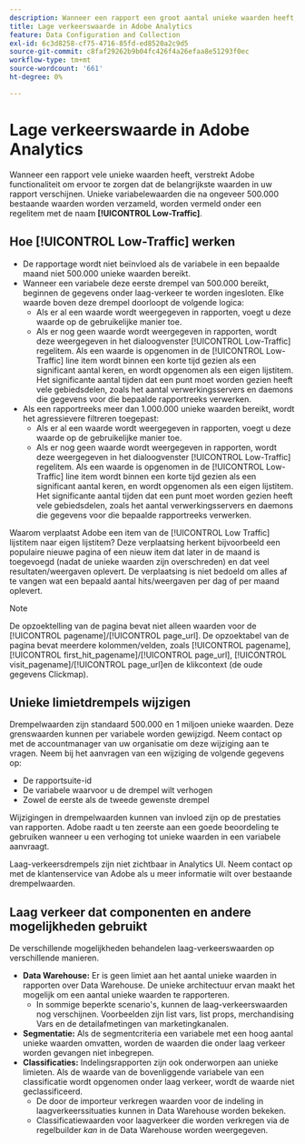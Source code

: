 ```yaml
---
description: Wanneer een rapport een groot aantal unieke waarden heeft, verstrekt Adobe functionaliteit om ervoor te zorgen dat de belangrijkste waarden in uw rapport verschijnen.
title: Lage verkeerswaarde in Adobe Analytics
feature: Data Configuration and Collection
exl-id: 6c3d8258-cf75-4716-85fd-ed8520a2c9d5
source-git-commit: c8faf29262b9b04fc426f4a26efaa8e51293f0ec
workflow-type: tm+mt
source-wordcount: '661'
ht-degree: 0%

---
```


# Lage verkeerswaarde in Adobe Analytics

Wanneer een rapport vele unieke waarden heeft, verstrekt Adobe functionaliteit om ervoor te zorgen dat de belangrijkste waarden in uw rapport verschijnen. Unieke variabelewaarden die na ongeveer 500.000 bestaande waarden worden verzameld, worden vermeld onder een regelitem met de naam **[!UICONTROL Low-Traffic]**.

## Hoe [!UICONTROL Low-Traffic] werken

* De rapportage wordt niet beïnvloed als de variabele in een bepaalde maand niet 500.000 unieke waarden bereikt.
* Wanneer een variabele deze eerste drempel van 500.000 bereikt, beginnen de gegevens onder laag-verkeer te worden ingesloten. Elke waarde boven deze drempel doorloopt de volgende logica:
   * Als er al een waarde wordt weergegeven in rapporten, voegt u deze waarde op de gebruikelijke manier toe.
   * Als er nog geen waarde wordt weergegeven in rapporten, wordt deze weergegeven in het dialoogvenster [!UICONTROL Low-Traffic] regelitem. Als een waarde is opgenomen in de [!UICONTROL Low-Traffic] line item wordt binnen een korte tijd gezien als een significant aantal keren, en wordt opgenomen als een eigen lijstitem. Het significante aantal tijden dat een punt moet worden gezien heeft vele gebiedsdelen, zoals het aantal verwerkingsservers en daemons die gegevens voor die bepaalde rapportreeks verwerken.
* Als een rapportreeks meer dan 1.000.000 unieke waarden bereikt, wordt het agressievere filtreren toegepast:
   * Als er al een waarde wordt weergegeven in rapporten, voegt u deze waarde op de gebruikelijke manier toe.
   * Als er nog geen waarde wordt weergegeven in rapporten, wordt deze weergegeven in het dialoogvenster [!UICONTROL Low-Traffic] regelitem. Als een waarde is opgenomen in de [!UICONTROL Low-Traffic] line item wordt binnen een korte tijd gezien als een significant aantal keren, en wordt opgenomen als een eigen lijstitem. Het significante aantal tijden dat een punt moet worden gezien heeft vele gebiedsdelen, zoals het aantal verwerkingsservers en daemons die gegevens voor die bepaalde rapportreeks verwerken.

Waarom verplaatst Adobe een item van de [!UICONTROL Low Traffic] lijstitem naar eigen lijstitem? Deze verplaatsing herkent bijvoorbeeld een populaire nieuwe pagina of een nieuw item dat later in de maand is toegevoegd (nadat de unieke waarden zijn overschreden) en dat veel resultaten/weergaven oplevert. De verplaatsing is niet bedoeld om alles af te vangen wat een bepaald aantal hits/weergaven per dag of per maand oplevert.

>[!NOTE]
>De opzoektelling van de pagina bevat niet alleen waarden voor de [!UICONTROL pagename]/[!UICONTROL page_url]. De opzoektabel van de pagina bevat meerdere kolommen/velden, zoals [!UICONTROL pagename], [!UICONTROL first_hit_pagename]/[!UICONTROL page_url], [!UICONTROL visit_pagename]/[!UICONTROL page_url]en de klikcontext (de oude gegevens Clickmap).

## Unieke limietdrempels wijzigen

Drempelwaarden zijn standaard 500.000 en 1 miljoen unieke waarden. Deze grenswaarden kunnen per variabele worden gewijzigd. Neem contact op met de accountmanager van uw organisatie om deze wijziging aan te vragen. Neem bij het aanvragen van een wijziging de volgende gegevens op:

* De rapportsuite-id
* De variabele waarvoor u de drempel wilt verhogen
* Zowel de eerste als de tweede gewenste drempel

Wijzigingen in drempelwaarden kunnen van invloed zijn op de prestaties van rapporten. Adobe raadt u ten zeerste aan een goede beoordeling te gebruiken wanneer u een verhoging tot unieke waarden in een variabele aanvraagt.

Laag-verkeersdrempels zijn niet zichtbaar in Analytics UI. Neem contact op met de klantenservice van Adobe als u meer informatie wilt over bestaande drempelwaarden.

## Laag verkeer dat componenten en andere mogelijkheden gebruikt

De verschillende mogelijkheden behandelen laag-verkeerswaarden op verschillende manieren.

* **Data Warehouse:** Er is geen limiet aan het aantal unieke waarden in rapporten over Data Warehouse. De unieke architectuur ervan maakt het mogelijk om een aantal unieke waarden te rapporteren.
   * In sommige beperkte scenario&#39;s, kunnen de laag-verkeerswaarden nog verschijnen. Voorbeelden zijn list vars, list props, merchandising Vars en de detailafmetingen van marketingkanalen.
* **Segmentatie:** Als de segmentcriteria een variabele met een hoog aantal unieke waarden omvatten, worden de waarden die onder laag verkeer worden gevangen niet inbegrepen.
* **Classificaties:** Indelingsrapporten zijn ook onderworpen aan unieke limieten. Als de waarde van de bovenliggende variabele van een classificatie wordt opgenomen onder laag verkeer, wordt de waarde niet geclassificeerd.
   * De door de importeur verkregen waarden voor de indeling in laagverkeerssituaties kunnen in Data Warehouse worden bekeken. <!-- AN-115871 -->
   * Classificatiewaarden voor laagverkeer die worden verkregen via de regelbuilder *kan* in de Data Warehouse worden weergegeven. <!-- AN-122872 -->
